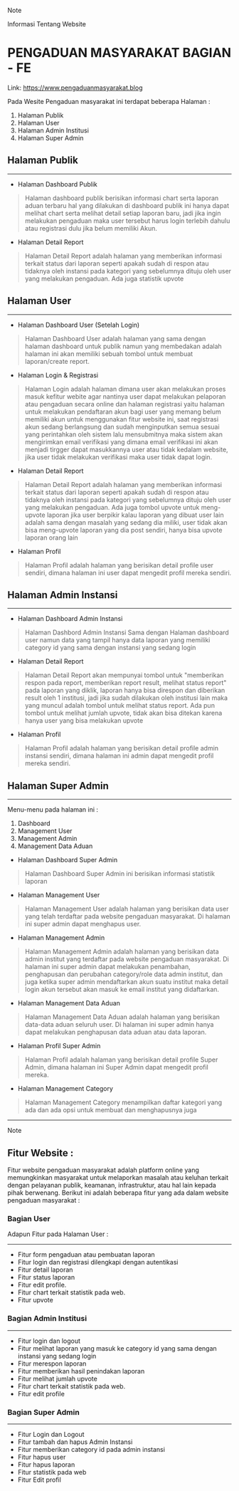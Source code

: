 > [!NOTE]
> Informasi Tentang Website

# **PENGADUAN MASYARAKAT BAGIAN - FE**

Link: https://www.pengaduanmasyarakat.blog

Pada Wesite Pengaduan masyarakat ini terdapat beberapa Halaman :

1. Halaman Publik
2. Halaman User
3. Halaman Admin Institusi
4. Halaman Super Admin

## Halaman Publik

---

- Halaman Dashboard Publik

> Halaman dashboard publik berisikan informasi chart serta laporan aduan terbaru hal yang dilakukan di dashboard publik ini hanya dapat melihat chart serta melihat detail setiap laporan baru, jadi jika ingin melakukan pengaduan maka user tersebut harus login terlebih dahulu atau registrasi dulu jika belum memiliki Akun.

- Halaman Detail Report

> Halaman Detail Report adalah halaman yang memberikan informasi terkait status dari laporan seperti apakah sudah di respon atau tidaknya oleh instansi pada kategori yang sebelumnya dituju oleh user yang melakukan pengaduan. Ada juga statistik upvote

## Halaman User

---

- Halaman Dashboard User (Setelah Login)

> Halaman Dashboard User adalah halaman yang sama dengan halaman dashboard untuk publik namun yang membedakan adalah halaman ini akan memiliki sebuah tombol untuk membuat laporan/create report.

- Halaman Login & Registrasi

> Halaman Login adalah halaman dimana user akan melakukan proses masuk kefitur webite agar nantinya user dapat melakukan pelaporan atau pengaduan secara online dan halaman registrasi yaitu halaman untuk melakukan pendaftaran akun bagi user yang memang belum memiliki akun untuk menggunakan fitur website ini, saat registrasi akun sedang berlangsung dan sudah menginputkan semua sesuai yang perintahkan oleh sistem lalu mensubmitnya maka sistem akan mengirimkan email verifikasi yang dimana email verifikasi ini akan menjadi tirgger dapat masukkannya user atau tidak kedalam website, jika user tidak melakukan verifikasi maka user tidak dapat login.

- Halaman Detail Report

> Halaman Detail Report adalah halaman yang memberikan informasi terkait status dari laporan seperti apakah sudah di respon atau tidaknya oleh instansi pada kategori yang sebelumnya dituju oleh user yang melakukan pengaduan. Ada juga tombol upvote untuk meng-upvote laporan jika user berpikir kalau laporan yang dibuat user lain adalah sama dengan masalah yang sedang dia miliki, user tidak akan bisa meng-upvote laporan yang dia post sendiri, hanya bisa upvote laporan orang lain

- Halaman Profil

> Halaman Profil adalah halaman yang berisikan detail profile user sendiri, dimana halaman ini user dapat mengedit profil mereka sendiri.

## Halaman Admin Instansi

---

- Halaman Dashboard Admin Instansi

> Halaman Dashbord Admin Instansi Sama dengan Halaman dashboard user namun data yang tampil hanya data laporan yang memiliki category id yang sama dengan instansi yang sedang login

- Halaman Detail Report

> Halaman Detail Report akan mempunyai tombol untuk "memberikan respon pada report, memberikan report result, melihat status report" pada laporan yang diklik, laporan hanya bisa direspon dan diberikan result oleh 1 institusi, jadi jika sudah dilakukan oleh institusi lain maka yang muncul adalah tombol untuk melihat status report. Ada pun tombol untuk melihat jumlah upvote, tidak akan bisa ditekan karena hanya user yang bisa melakukan upvote

- Halaman Profil

> Halaman Profil adalah halaman yang berisikan detail profile admin instansi sendiri, dimana halaman ini admin dapat mengedit profil mereka sendiri.

## Halaman Super Admin

---

Menu-menu pada halaman ini :

1. Dashboard
2. Management User
3. Management Admin
4. Management Data Aduan

- Halaman Dashboard Super Admin

> Halaman Dashboard Super Admin ini berisikan informasi statistik laporan

- Halaman Management User

> Halaman Management User adalah halaman yang berisikan data user yang telah terdaftar pada website pengaduan masyarakat. Di halaman ini super admin dapat menghapus user.

- Halaman Management Admin

> Halaman Management Admin adalah halaman yang berisikan data admin institut yang terdaftar pada website pengaduan masyarakat. Di halaman ini super admin dapat melakukan penambahan, penghapusan dan perubahan category/role data admin institut, dan juga ketika super admin mendaftarkan akun suatu institut maka detail login akun tersebut akan masuk ke email institut yang didaftarkan.

- Halaman Management Data Aduan

> Halaman Management Data Aduan adalah halaman yang berisikan data-data aduan seluruh user. Di halaman ini super admin hanya dapat melakukan penghapusan data aduan atau data laporan.

- Halaman Profil Super Admin

> Halaman Profil adalah halaman yang berisikan detail profile Super Admin, dimana halaman ini Super Admin dapat mengedit profil mereka.

- Halaman Management Category

> Halaman Management Category menampilkan daftar kategori yang ada dan ada opsi untuk membuat dan menghapusnya juga

---

> [!NOTE]

## Fitur Website :

Fitur website pengaduan masyarakat adalah platform online yang memungkinkan masyarakat untuk melaporkan masalah atau keluhan terkait dengan pelayanan publik, keamanan, infrastruktur, atau hal lain kepada pihak berwenang. Berikut ini adalah beberapa fitur yang ada dalam website pengaduan masyarakat :

### Bagian User

Adapun Fitur pada Halaman User :

---

- Fitur form pengaduan atau pembuatan laporan
- Fitur login dan registrasi dilengkapi dengan autentikasi
- Fitur detail laporan
- Fitur status laporan
- Fitur edit profile.
- Fitur chart terkait statistik pada web.
- Fitur upvote

### Bagian Admin Institusi

---

- Fitur login dan logout
- Fitur melihat laporan yang masuk ke category id yang sama dengan instansi yang sedang login
- Fitur merespon laporan
- Fitur memberikan hasil penindakan laporan
- Fitur melihat jumlah upvote
- Fitur chart terkait statistik pada web.
- Fitur edit profile

### Bagian Super Admin

---

- Fitur Login dan Logout
- Fitur tambah dan hapus Admin Instansi
- Fitur memberikan category id pada admin instansi
- Fitur hapus user
- Fitur hapus laporan
- Fitur statistik pada web
- Fitur Edit profil
